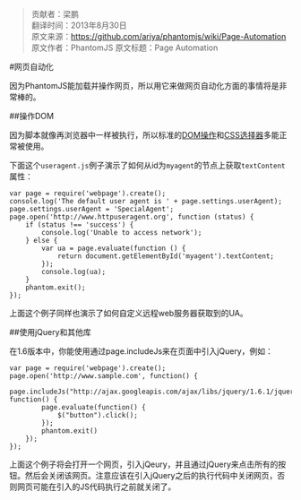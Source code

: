 > 贡献者：梁鹏  
> 翻译时间：2013年8月30日  
> 原文来源：https://github.com/ariya/phantomjs/wiki/Page-Automation    
> 原文作者：PhantomJS
> 原文标题：Page Automation  

#网页自动化

因为PhantomJS能加载并操作网页，所以用它来做网页自动化方面的事情将是非常棒的。

##操作DOM

因为脚本就像再浏览器中一样被执行，所以标准的[DOM操作](http://en.wikipedia.org/wiki/DOM_scripting)和[CSS选择器](http://www.w3.org/TR/css3-selectors/)多能正常被使用。

下面这个`useragent.js`例子演示了如何从id为`myagent`的节点上获取`textContent`属性：

```
var page = require('webpage').create();
console.log('The default user agent is ' + page.settings.userAgent);
page.settings.userAgent = 'SpecialAgent';
page.open('http://www.httpuseragent.org', function (status) {
    if (status !== 'success') {
        console.log('Unable to access network');
    } else {
        var ua = page.evaluate(function () {
            return document.getElementById('myagent').textContent;
        });
        console.log(ua);
    }
    phantom.exit();
});
```

上面这个例子同样也演示了如何自定义远程web服务器获取到的UA。

##使用jQuery和其他库

在1.6版本中，你能使用通过page.includeJs来在页面中引入jQuery，例如：

```
var page = require('webpage').create();
page.open('http://www.sample.com', function() {
    page.includeJs("http://ajax.googleapis.com/ajax/libs/jquery/1.6.1/jquery.min.js", function() {
        page.evaluate(function() {
            $("button").click();
        });
        phantom.exit()
    });
});
```

上面这个例子将会打开一个网页，引入jQeury，并且通过jQuery来点击所有的按钮。然后会关闭该网页。注意应该在引入jQuery之后的执行代码中关闭网页，否则网页可能在引入的JS代码执行之前就关闭了。
